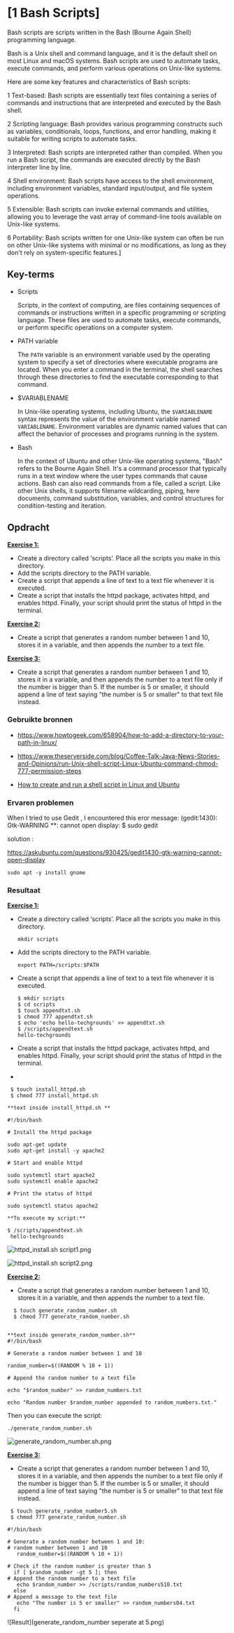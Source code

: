 # [1 Bash Scripts]

Bash scripts are scripts written in the Bash (Bourne Again Shell) programming language. 

Bash is a Unix shell and command language, and it is the default shell on most Linux and macOS systems. Bash scripts are used to automate tasks, execute commands, and perform various operations on Unix-like systems.

Here are some key features and characteristics of Bash scripts:

1 Text-based: Bash scripts are essentially text files containing a series of commands and instructions that are interpreted and executed by the Bash shell.

2 Scripting language: Bash provides various programming constructs such as variables, conditionals, loops, functions, and error handling, making it suitable for writing scripts to automate tasks.

3 Interpreted: Bash scripts are interpreted rather than compiled. When you run a Bash script, the commands are executed directly by the Bash interpreter line by line.

4 Shell environment: Bash scripts have access to the shell environment, including environment variables, standard input/output, and file system operations.

5 Extensible: Bash scripts can invoke external commands and utilities, allowing you to leverage the vast array of command-line tools available on Unix-like systems.

6 Portability: Bash scripts written for one Unix-like system can often be run on other Unix-like systems with minimal or no modifications, as long as they don't rely on system-specific features.]

## Key-terms

- Scripts
  
  Scripts, in the context of computing, are files containing sequences of commands or instructions written in a specific programming or scripting language. These files are used to automate tasks, execute commands, or perform specific operations on a computer system.

- PATH variable
  
  The `PATH` variable is an environment variable used by the operating system to specify a set of directories where executable programs are located. When you enter a command in the terminal, the shell searches through these directories to find the executable corresponding to that command.

- $VARIABLENAME
  
  In Unix-like operating systems, including Ubuntu, the `$VARIABLENAME` syntax represents the value of the environment variable named `VARIABLENAME`. Environment variables are dynamic named values that can affect the behavior of processes and programs running in the system.

- Bash
  
  In the context of Ubuntu and other Unix-like operating systems, "Bash" refers to the Bourne Again Shell. It's a command processor that typically runs in a text window where the user types commands that cause actions. Bash can also read commands from a file, called a script. Like other Unix shells, it supports filename wildcarding, piping, here documents, command substitution, variables, and control structures for condition-testing and iteration.

## Opdracht

<u>**Exercise 1:**</u>

- Create a directory called ‘scripts’. Place all the scripts you make in this directory.
- Add the scripts directory to the PATH variable.
- Create a script that appends a line of text to a text file whenever it is executed.
- Create a script that installs the httpd package, activates httpd, and enables httpd. Finally, your script should print the status of httpd in the terminal.

<u>**Exercise 2:**</u>

- Create a script that generates a random number between 1 and 10, stores it in a variable, and then appends the number to a text file.

<u>**Exercise 3:**</u>

- Create a script that generates a random number between 1 and 10, stores it in a variable, and then appends the number to a text file only if the number is bigger than 5. If the number is 5 or smaller, it should append a line of text saying "the number is 5 or smaller" to that text file instead.

### Gebruikte bronnen

- https://www.howtogeek.com/658904/how-to-add-a-directory-to-your-path-in-linux/

- https://www.theserverside.com/blog/Coffee-Talk-Java-News-Stories-and-Opinions/run-Unix-shell-script-Linux-Ubuntu-command-chmod-777-permission-steps

- [How to create and run a shell script in Linux and Ubuntu](https://www.theserverside.com/blog/Coffee-Talk-Java-News-Stories-and-Opinions/run-Unix-shell-script-Linux-Ubuntu-command-chmod-777-permission-steps)

### Ervaren problemen

When I tried to use Gedit , I encountered this eror message:
(gedit:1430): Gtk-WARNING **: cannot open display: $ sudo gedit

solution :

https://askubuntu.com/questions/930425/gedit1430-gtk-warning-cannot-open-display

```
sudo apt -y install gnome
```

### Resultaat

<u>**Exercise 1:**</u>

- Create a directory called ‘scripts’. Place all the scripts you make in this directory.
  
  ```
  mkdir scripts
  ```

- Add the scripts directory to the PATH variable.
  
  ```
  export PATH=/scripts:$PATH
  ```

- Create a script that appends a line of text to a text file whenever it is executed.
  
  ```
  $ mkdir scripts
  $ cd scripts
  $ touch appendtxt.sh
  $ chmod 777 appendtxt.sh
  $ echo 'echo hello-techgrounds' >> appendtxt.sh
  $ /scripts/appendtext.sh
  hello-techgrounds
  ```

- Create a script that installs the httpd package, activates httpd, and enables httpd. Finally, your script should print the status of httpd in the terminal.

-

```
 $ touch install_httpd.sh
 $ chmod 777 install_httpd.sh
```

```
**text inside install_httpd.sh **

#!/bin/bash

# Install the httpd package

sudo apt-get update
sudo apt-get install -y apache2

# Start and enable httpd

sudo systemctl start apache2
sudo systemctl enable apache2

# Print the status of httpd

sudo systemctl status apache2
```

```
**To execute my script:**

$ /scripts/appendtext.sh
 hello-techgrounds
```

![httpd_install.sh script1.png](C:\Users\Administrator\OneDrive\Documenten\TechGrounds\Clone\cloud-assignments-JAZ4u\TECHGROUNDS%20ASSIGNMENTS\WEEK%2002\1%20Bash%20Scripts\httpd_install.sh%20script1.png)

![httpd_install.sh script2.png](C:\Users\Administrator\OneDrive\Documenten\TechGrounds\Clone\cloud-assignments-JAZ4u\TECHGROUNDS%20ASSIGNMENTS\WEEK%2002\1%20Bash%20Scripts\httpd_install.sh%20script2.png)

<u>**Exercise 2:**</u>

- Create a script that generates a random number between 1 and 10, stores it in a variable, and then appends the number to a text file.

```
  $ touch generate_random_number.sh
  $ chmod 777 generate_random_number.sh


**text inside generate_random_number.sh**
#!/bin/bash

# Generate a random number between 1 and 10

random_number=$((RANDOM % 10 + 1))

# Append the random number to a text file

echo "$random_number" >> random_numbers.txt

echo "Random number $random_number appended to random_numbers.txt."
```

Then you can execute the script:

```
./generate_random_number.sh
```

![generate_random_number.sh.png](C:\Users\Administrator\OneDrive\Documenten\TechGrounds\Clone\cloud-assignments-JAZ4u\TECHGROUNDS%20ASSIGNMENTS\WEEK%2002\1%20Bash%20Scripts\generate_random_number.sh.png)

<u>**Exercise 3:**</u>

- Create a script that generates a random number between 1 and 10, stores it in a variable, and then appends the number to a text file only if the number is bigger than 5. If the number is 5 or smaller, it should append a line of text saying "the number is 5 or smaller" to that text file instead.

```
 $ touch generate_random_number5.sh
 $ chmod 777 generate_random_number.sh
```

```
#!/bin/bash

# Generate a random number between 1 and 10:
# random number between 1 and 10
   random_number=$((RANDOM % 10 + 1))

# Check if the random number is greater than 5
  if [ $random_number -gt 5 ]; then
# Append the random number to a text file
   echo $random_number >> /scripts/random_numbers510.txt
  else
# Append a message to the text file
   echo "The number is 5 or smaller" >> random_numbers04.txt
  fi
```

![Result](generate_random_number seperate at 5.png)
